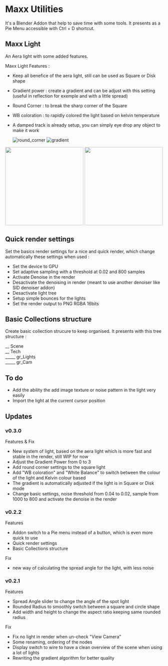# Maxx Utilities

It's a Blender Addon that help to save time with some tools. It presents as a Pie Menu accessible with Ctrl + D shortcut.

## Maxx Light

An Aera light with some added features.

Maxx Light Features :

  - Keep all benefice of the aera light, still can be used as Square or Disk shape
  - Gradient power : create a gradient and can be adjust with this setting (useful in reflection for exemple and with a little spread)
  - Round Corner : to break the sharp corner of the Square
  - WB coloration : to rapidly colored the light based on kelvin temperature
  - A damped track is already setup, you can simply eye drop any object to make it work

    ![round_corner](https://github.com/xamenzie/Maxx-Utilities/assets/50946132/d1a1adcb-d02b-4441-824e-1f98978f3fd5) ![gradient](https://github.com/xamenzie/Maxx-Utilities/assets/50946132/cc348784-4695-470a-86e4-492ea0c11ce7)

<img src="[/images/output/video1.gif](https://github.com/xamenzie/Maxx-Utilities/assets/50946132/d1a1adcb-d02b-4441-824e-1f98978f3fd5)" width="250" height="250"/> <img src="https://github.com/xamenzie/Maxx-Utilities/assets/50946132/cc348784-4695-470a-86e4-492ea0c11ce7" width="250" height="250"/>




## Quick render settings

Set the basics render settings for a nice and quick render, which change automatically these settings when used :

  - Set the device to GPU
  - Set adaptive sampling with a threshold at 0.02 and 800 samples
  - Activate Denoise in the render
  - Desactivate the denoising in render (meant to use another denoiser like SID denoiser addon)
  - Desactivate light tree
  - Setup simple bounces for the lights
  - Set the render output to PNG RGBA 16bits

## Basic Collections structure

Create basic collection strucure to keep organised. It presents with this tree structure :

__ Scene<br>
__ Tech<br>
_____ gr_Lights<br>
_____ gr_Cam<br>

## To do

  - Add the ability the add image texture or noise pattern in the light very easily
  - Import the light at the current cursor position

## Updates

### v0.3.0

  Features & Fix

  - New system of light, based on the aera light which is more fast and stable in the render, still WIP for now
  - Adjust the Gradient Power from 0 to 3
  - Add round corner settings to the square light
  - Add "WB coloration" and "White Balance" to switch between the colour of the light and Kelvin colour based
  - The gradient is automatically adjusted if the light is in Square or Disk mode
  - Change basic settings, noise threshold from 0.04 to 0.02, sample from 1000 to 800 and activate the denoise in the render

### v0.2.2

  Features

  - Addon switch to a Pie menu instead of a button, which is even more quick to use
  - Quick render settings
  - Basic Collections structure

  Fix

  - new way of calculating the spread angle for the light, with less noise

### v0.2.1

  Features
  
  - Spread Angle slider to change the angle of the spot light
  - Rounded Radius to smoothly switch between a square and circle shape
  - Add width and height to change the aspect ratio keeping same rounded radius
  
  Fix
  
  - Fix no light in render when un-check "View Camera"
  - Some renaming, ordering of the nodes
  - Display switch to wire to have a clean overview of the scene when using a lot of lights
  - Rewriting the gradient algorithm for better quality

